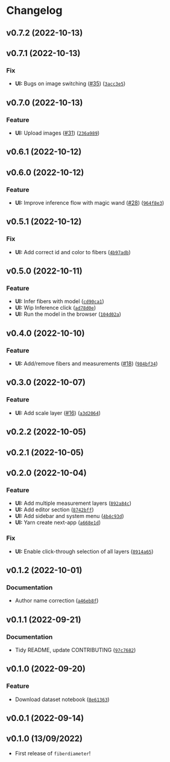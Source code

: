 # Changelog

<!--next-version-placeholder-->

## v0.7.2 (2022-10-13)


## v0.7.1 (2022-10-13)
### Fix
* **UI:** Bugs on image switching ([#35](https://github.com/fcossio/FiberDiameter/issues/35)) ([`3acc3e5`](https://github.com/fcossio/FiberDiameter/commit/3acc3e56594bde0d683b65d5394dfa46f344bee0))

## v0.7.0 (2022-10-13)
### Feature
* **UI:** Upload images ([#31](https://github.com/fcossio/FiberDiameter/issues/31)) ([`236a989`](https://github.com/fcossio/FiberDiameter/commit/236a9898d65ade69e7e6adfc66ed9c03407f2bcd))

## v0.6.1 (2022-10-12)


## v0.6.0 (2022-10-12)
### Feature
* **UI:** Improve inference flow with magic wand ([#28](https://github.com/fcossio/FiberDiameter/issues/28)) ([`964f8e3`](https://github.com/fcossio/FiberDiameter/commit/964f8e394989b143f7f2a709f2afb85dc4374dc0))

## v0.5.1 (2022-10-12)
### Fix
* **UI:** Add correct id and color to fibers ([`4b97adb`](https://github.com/fcossio/FiberDiameter/commit/4b97adb4aa72da635004a9a65d19b4ee3e816356))

## v0.5.0 (2022-10-11)
### Feature
* **UI:** Infer fibers with model ([`cd90ca1`](https://github.com/fcossio/FiberDiameter/commit/cd90ca18fa339f17ef1917fbfdb826ce9f4c828f))
* **UI:** Wip Inference click ([`ad78d0e`](https://github.com/fcossio/FiberDiameter/commit/ad78d0e5d9744205922d271703205ac46f62a9c5))
* **UI:** Run the model in the browser ([`104d02a`](https://github.com/fcossio/FiberDiameter/commit/104d02a28e91cbc670a790751706cb3e0f1a6835))

## v0.4.0 (2022-10-10)
### Feature
* **UI:** Add/remove fibers and measurements ([#18](https://github.com/fcossio/FiberDiameter/issues/18)) ([`984bf34`](https://github.com/fcossio/FiberDiameter/commit/984bf3495d7bb3cc9a0db3bc1bab0c0c98554e59))

## v0.3.0 (2022-10-07)
### Feature
* **UI:** Add scale layer ([#16](https://github.com/fcossio/FiberDiameter/issues/16)) ([`a3d2064`](https://github.com/fcossio/FiberDiameter/commit/a3d2064f345cecd46e2948d9c3a6968eddc16b24))

## v0.2.2 (2022-10-05)


## v0.2.1 (2022-10-05)


## v0.2.0 (2022-10-04)
### Feature
* **UI:** Add multiple measurement layers ([`892a84c`](https://github.com/fcossio/FiberDiameter/commit/892a84c637ca6293273fbb78c721c24ae9795c4b))
* **UI:** Add editor section ([`8742bff`](https://github.com/fcossio/FiberDiameter/commit/8742bffc6331525be1023f8f6b45c717d407fb9f))
* **UI:** Add sidebar and system menu ([`4b4c93d`](https://github.com/fcossio/FiberDiameter/commit/4b4c93d7e284ac48f9d72b0857157a00ac808e7a))
* **UI:** Yarn create next-app ([`a668e1d`](https://github.com/fcossio/FiberDiameter/commit/a668e1d572ccd2faf3c6726f13bafb4e896c0640))

### Fix
* **UI:** Enable click-through selection of all layers ([`8914a65`](https://github.com/fcossio/FiberDiameter/commit/8914a65893c91c1c766e5efcb900e38bad07c75c))

## v0.1.2 (2022-10-01)
### Documentation
* Author name correction ([`a46eb8f`](https://github.com/fcossio/FiberDiameter/commit/a46eb8fb8a085e0de81db7aa7bc55102ea2523e3))

## v0.1.1 (2022-09-21)
### Documentation
* Tidy README, update CONTRIBUTING ([`97c7682`](https://github.com/fcossio/FiberDiameter/commit/97c7682fbbbbfe5402c63ed98fb97c3f2d20c00f))

## v0.1.0 (2022-09-20)
### Feature
* Download dataset notebook ([`8e61363`](https://github.com/fcossio/FiberDiameter/commit/8e6136304a7a17bf6a15baa92b2e4b2d41d38c5d))

## v0.0.1 (2022-09-14)


## v0.1.0 (13/09/2022)

- First release of `fiberdiameter`!
